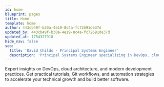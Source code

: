 ```yaml
---
id: home
blueprint: pages
title: Home
template: home
author: 443cb49f-b30a-4e19-8c4a-fc72691de37d
updated_by: 443cb49f-b30a-4e19-8c4a-fc72691de37d
updated_at: 1754327918
hide_nav: false
seo:
  title: 'David Childs - Principal Systems Engineer'
  description: 'Principal Systems Engineer specializing in DevOps, cloud infrastructure, and automation. Sharing weekly insights on Git, CI/CD, and modern development practices.'
---
```

Expert insights on DevOps, cloud architecture, and modern development practices. Get practical tutorials, Git workflows, and automation strategies to accelerate your technical growth and build better software.
